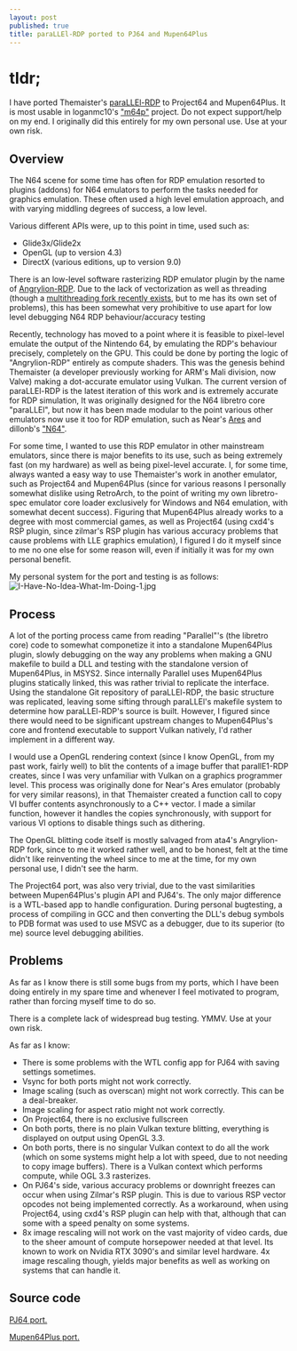 ```yaml
---
layout: post
published: true
title: paraLLEl-RDP ported to PJ64 and Mupen64Plus
---
```

# tldr;

I have ported Themaister's [paraLLEl-RDP](https://github.com/Themaister/parallel-rdp) to Project64 and Mupen64Plus.
It is most usable in loganmc10's ["m64p"](https://github.com/loganmc10/m64p) project. 
Do not expect support/help on my end. I originally did this entirely for my own personal use.
Use at your own risk. 

## Overview

The N64 scene for some time has often for RDP emulation resorted to plugins (addons) for
N64 emulators to perform the tasks needed for graphics emulation. These often used a 
high level emulation approach, and with varying middling degrees of success, a low level.

Various different APIs were, up to this point in time, used such as:
* Glide3x/Glide2x
* OpenGL (up to version 4.3)
* DirectX (various editions, up to version 9.0)


There is an low-level software rasterizing RDP emulator plugin by the name of [Angrylion-RDP](https://github.com/project64/angrylion-rdp). Due to the lack of vectorization as well as threading (though a [multithreading fork recently exists](https://github.com/ata4/angrylion-rdp-plus), but to me has its own set of problems), this has been somewhat very prohibitive to use apart for low level debugging N64 RDP behaviour/accuracy testing

Recently, technology has moved to a point where it is feasible to pixel-level emulate the output of the Nintendo 64, by emulating the RDP's behaviour precisely, completely on the GPU. This could be done by porting the logic of "Angrylion-RDP" entirely as compute shaders. This was the genesis behind Themaister (a developer previously working for ARM's Mali division, now Valve) making a dot-accurate emulator using Vulkan. The current version of paraLLEl-RDP is the latest iteration of this work and is extremely accurate for RDP simulation, It was originally designed for the N64 libretro core "paraLLEl", but now it has been made modular to the point various other emulators now use it too for RDP emulation, such as Near's [Ares](https://ares.dev/) and dillonb's ["N64"](https://github.com/Dillonb/n64).

For some time, I wanted to use this RDP emulator in other mainstream emulators, since there is major benefits to its use, such as being extremely fast (on my hardware) as well as being pixel-level accurate. I, for some time, always wanted a easy way to use Themaister's work in another emulator, such as Project64 and Mupen64Plus (since for various reasons I personally somewhat dislike using RetroArch, to the point of writing my own libretro-spec emulator core loader exclusively for Windows and N64 emulation, with somewhat decent success). Figuring that Mupen64Plus already works to a degree with most commercial games, as well as Project64 (using cxd4's RSP plugin, since zilmar's RSP plugin has various accuracy problems that cause problems with LLE graphics emulation), I figured I do it myself since to me no one else for some reason will, even if initially it was for my own personal benefit.

My personal system for the port and testing is as follows:
![I-Have-No-Idea-What-Im-Doing-1.jpg]({{site.baseurl}}/images/pcspecs.PNG)


## Process

A lot of the porting process came from reading "Parallel"'s (the libretro core) code to somewhat componetize it into a standalone Mupen64Plus plugin, slowly debugging on the way any problems when making a GNU makefile to build a DLL and testing with the standalone version of Mupen64Plus, in MSYS2. Since internally Parallel uses Mupen64Plus plugins statically linked, this was rather trivial to replicate the interface. Using the standalone Git repository of paraLLEl-RDP, the basic structure was replicated, leaving some sifting through paraLLEl's makefile system to determine how paraLLEl-RDP's source is built. However, I figured since there would need to be significant upstream changes to Mupen64Plus's core and frontend executable to support Vulkan natively, I'd rather implement in a different way.

I would use a OpenGL rendering context (since I know OpenGL, from my past work, fairly well) to blit the contents of a image buffer that parallE1-RDP creates, since I was very unfamiliar with Vulkan on a graphics programmer level. This process was originally done for Near's Ares emulator (probably for very similar reasons), in that Themaister created a function call to copy VI buffer contents asynchronously to a C++ vector. I made a similar function, however it handles the copies synchronously, with support for various VI options to disable things such as dithering.

The OpenGL blitting code itself is mostly salvaged from ata4's Angrylion-RDP fork, since to me it worked rather well, and to be honest, felt at the time didn't like reinventing the wheel since to me at the time, for my own personal use, I didn't see the harm.

The Project64 port, was also very trivial, due to the vast similarities between Mupen64Plus's plugin API and PJ64's. The only major difference is a WTL-based app to handle configuration. During personal bugtesting, a process of compiling in GCC and then converting the DLL's debug symbols to PDB format was used to use MSVC as a debugger, due to its superior (to me) source level debugging abilities. 

## Problems

As far as I know there is still some bugs from my ports, which I have been doing entirely in my spare time and whenever I feel motivated to program, rather than forcing myself time to do so.

There is a complete lack of widespread bug testing. YMMV. Use at your own risk.

As far as I know:

- There is some problems with the WTL config app for PJ64 with saving settings sometimes.
- Vsync for both ports might not work correctly.
- Image scaling (such as overscan) might not work correctly. This can be a deal-breaker.
- Image scaling for aspect ratio might not work correctly.
- On Project64, there is no exclusive fullscreen
- On both ports, there is no plain Vulkan texture blitting, everything is displayed on output using OpenGL 3.3. 
- On both ports, there is no singular Vulkan context to do all the work (which on some systems might help a lot with speed, due to not needing to copy image buffers). There is a Vulkan context which performs compute, while OGL 3.3 rasterizes.
- On PJ64's side, various accuracy problems or downright freezes can occur when using Zilmar's RSP plugin. This is due to various RSP vector opcodes not being implemented correctly. As a workaround, when using Project64, using cxd4's RSP plugin can help with that, although that can some with a speed penalty on some systems.
- 8x image rescaling will not work on the vast majority of video cards, due to the sheer amount of compute horsepower needed at that level. Its known to work on Nvidia RTX 3090's and similar level hardware. 4x image rescaling though, yields major benefits as well as working on systems that can handle it.

## Source code

[PJ64 port.](https://github.com/mudlord/pj64-parallelrdp)

[Mupen64Plus port.](https://github.com/mudlord/mupen64plus-video-parallel)
